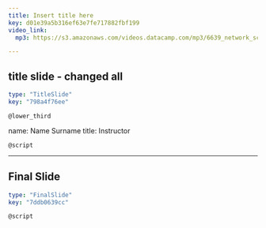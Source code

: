 ```yaml
---
title: Insert title here
key: d01e39a5b316ef63e7fe717882fbf199
video_link:
  mp3: https://s3.amazonaws.com/videos.datacamp.com/mp3/6639_network_science_a_tidy_approach/v2/6639_ch4_2.mp3

---
```

## title slide - changed all

```yaml
type: "TitleSlide"
key: "798a4f76ee"
```

`@lower_third`

name: Name Surname
title: Instructor


`@script`



---
## Final Slide

```yaml
type: "FinalSlide"
key: "7ddb0639cc"
```

`@script`


